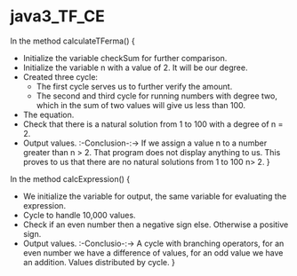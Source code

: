 # java3_TF_CE

In the method calculateTFerma() {
  * Initialize the variable checkSum for further comparison.
  * Initialize the variable n with a value of 2. It will be our degree.
  * Created three cycle:
    - The first cycle serves us to further verify the amount.
    - The second and third cycle for running numbers with degree two, 
      which in the sum of two values will give us less than 100.
  * The equation.
  * Check that there is a natural solution from 1 to 100 with a degree of n = 2.
  * Output values.
  :-Conclusion-:-> If we assign a value n to a number greater than n > 2. 
                   That program does not display anything to us. 
                   This proves to us that there are no natural solutions from 1 to 100 n> 2.
}

In the method calcExpression() {
  * We initialize the variable for output, the same variable for evaluating the expression.
  * Cycle to handle 10,000 values.
  * Check if an even number then a negative sign else. Otherwise a positive sign.
  * Output values.
  :-Conclusio-:->  A cycle with branching operators, 
                   for an even number we have a difference of values, 
                   for an odd value we have an addition. Values distributed by cycle.
}
